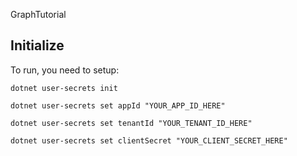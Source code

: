 GraphTutorial

## Initialize

To run, you need to setup:

``` 
dotnet user-secrets init

dotnet user-secrets set appId "YOUR_APP_ID_HERE"

dotnet user-secrets set tenantId "YOUR_TENANT_ID_HERE"

dotnet user-secrets set clientSecret "YOUR_CLIENT_SECRET_HERE" 
```
